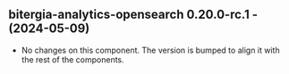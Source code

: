   ## bitergia-analytics-opensearch 0.20.0-rc.1 - (2024-05-09)
  
  * No changes on this component. The version is bumped to align it
    with the rest of the components.
